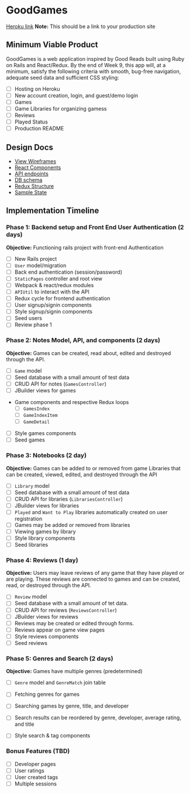 # GoodGames

[Heroku link][heroku] **Note:** This should be a link to your production site

[heroku]: http://www.herokuapp.com

## Minimum Viable Product

GoodGames is a web application inspired by Good Reads built using Ruby on Rails and React/Redux.  By the end of Week 9, this app will, at a minimum, satisfy the following criteria with smooth, bug-free navigation, adequate seed data and sufficient CSS styling:

- [ ] Hosting on Heroku
- [ ] New account creation, login, and guest/demo login
- [ ] Games
- [ ] Game Libraries for organizing gamess
- [ ] Reviews
- [ ] Played Status
- [ ] Production README

## Design Docs
* [View Wireframes][wireframes]
* [React Components][components]
* [API endpoints][api-endpoints]
* [DB schema][schema]
* [Redux Structure][redux-structure]
* [Sample State][sample-state]

[wireframes]: /wireframes
[components]: /component-heirarchy.md
[redux-structure]: /redux-structure.md
[sample-state]: /sample-state.md
[api-endpoints]: /api-endpoints.md
[schema]: /schema.md

## Implementation Timeline

### Phase 1: Backend setup and Front End User Authentication (2 days)

**Objective:** Functioning rails project with front-end Authentication

- [ ] New Rails project
- [ ] `User` model/migration
- [ ] Back end authentication (session/password)
- [ ] `StaticPages` controller and root view
- [ ] Webpack & react/redux modules
- [ ] `APIUtil` to interact with the API
- [ ] Redux cycle for frontend authentication
- [ ] User signup/signin components
- [ ] Style signup/signin components
- [ ] Seed users
- [ ] Review phase 1

### Phase 2: Notes Model, API, and components (2 days)

**Objective:** Games can be created, read about, edited and destroyed through the API.

- [ ] `Game` model
- [ ] Seed database with a small amount of test data
- [ ] CRUD API for notes (`GamesController`)
- [ ] JBuilder views for games
- Game components and respective Redux loops
  - [ ] `GamesIndex`
  - [ ] `GameIndexItem`
  - [ ] `GameDetail`
- [ ] Style games components
- [ ] Seed games

### Phase 3: Notebooks (2 day)

**Objective:** Games can be added to or removed from game Libraries that can be created, viewed, edited, and destroyed through the API

- [ ] `Library` model
- [ ] Seed database with a small amount of test data
- [ ] CRUD API for libraries (`LibrariesController`)
- [ ] JBuilder views for libraries
- [ ] `Played` and `Want to Play` libraries automatically created on user registration
- [ ] Games may be added or removed from libraries
- [ ] Viewing games by library
- [ ] Style library components
- [ ] Seed libraries

### Phase 4: Reviews (1 day)

**Objective:** Users may leave reviews of any game that they have played or are playing. These reviews are connected to games and can be created, read, or destroyed through the API.

- [ ] `Review` model
- [ ] Seed database with a small amount of tet data.
- [ ] CRUD API for reviews (`ReviewsController`)
- [ ] JBuilder views for reviews
- [ ] Reviews may be created or edited through forms.
- [ ] Reviews appear on game view pages
- [ ] Style reviews components
- [ ] Seed reviews

### Phase 5: Genres and Search (2 days)

**Objective:** Games have multiple genres (predetermined)

- [ ] `Genre` model and `GenreMatch` join table
- [ ] Fetching genres for games
- [ ] Searching games by genre, title, and developer
- [ ] Search results can be reordered by genre, developer, average rating, and title
- [ ] Style search & tag components


### Bonus Features (TBD)
- [ ] Developer pages
- [ ] User ratings
- [ ] User created tags
- [ ] Multiple sessions
